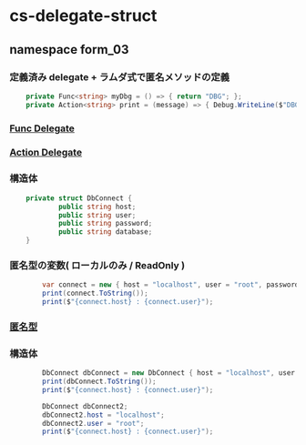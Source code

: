 # cs-delegate-struct

## namespace form_03

### 定義済み delegate + ラムダ式で匿名メソッドの定義
```cs
    private Func<string> myDbg = () => { return "DBG"; };
    private Action<string> print = (message) => { Debug.WriteLine($"DBG:{message}"); };

```
### [Func<TResult> Delegate](https://learn.microsoft.com/ja-jp/dotnet/api/system.func-1?view=net-6.0)
### [Action Delegate](https://learn.microsoft.com/ja-jp/dotnet/api/system.action?view=net-6.0)

### 構造体
```cs
    private struct DbConnect {
            public string host;
            public string user;
            public string password;
            public string database;
    }
```

### 匿名型の変数( ローカルのみ / ReadOnly )
```cs
        var connect = new { host = "localhost", user = "root", password = "", database = "lightbox" };
        print(connect.ToString());
        print($"{connect.host} : {connect.user}");
```

### [匿名型](https://learn.microsoft.com/ja-jp/dotnet/csharp/fundamentals/types/anonymous-types)
    
### 構造体
```cs
        DbConnect dbConnect = new DbConnect { host = "localhost", user = "root", password = "", database = "lightbox" };
        print(dbConnect.ToString());
        print($"{connect.host} : {connect.user}");

        DbConnect dbConnect2;
        dbConnect2.host = "localhost";
        dbConnect2.user = "root";
        print($"{connect.host} : {connect.user}");
```
